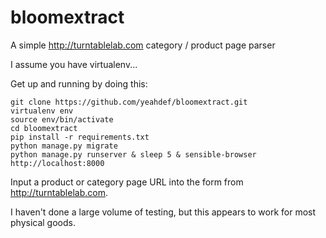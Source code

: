 # bloomextract
A simple http://turntablelab.com category / product page parser

I assume you have virtualenv...

Get up and running by doing this:

	git clone https://github.com/yeahdef/bloomextract.git
	virtualenv env
	source env/bin/activate
	cd bloomextract
	pip install -r requirements.txt
	python manage.py migrate
	python manage.py runserver & sleep 5 & sensible-browser http://localhost:8000

Input a product or category page URL into the form from http://turntablelab.com.

I haven't done a large volume of testing, but this appears to work for most physical goods.